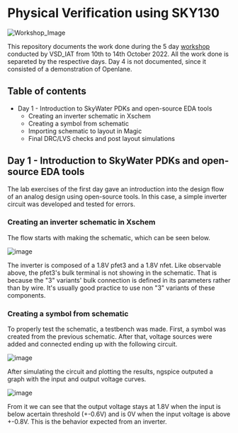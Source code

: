 # Physical Verification using SKY130

![Workshop_Image](https://user-images.githubusercontent.com/102425944/195231772-acf036f3-4dea-4d8e-b267-666d2dc2c023.jpeg)


This repository documents the work done during the 5 day [workshop](https://www.vlsisystemdesign.com/physical-verification-using-sky130/) conducted by VSD_IAT from 10th to 14th October 2022. All the work done is separeted by the respective days. Day 4 is not documented, since it consisted of a demonstration of Openlane.

## Table of contents

* Day 1 - Introduction to SkyWater PDKs and open-source EDA tools
  + Creating an inverter schematic in Xschem
  + Creating a symbol from schematic
  + Importing schematic to layout in Magic
  + Final DRC/LVS checks and post layout simulations





## Day 1 - Introduction to SkyWater PDKs and open-source EDA tools

The lab exercises of the first day gave an introduction into the design flow of an analog design using open-source tools. In this case, a simple inverter circuit was developed and tested for errors.

### Creating an inverter schematic in Xschem

The flow starts with making the schematic, which can be seen below.

![image](https://user-images.githubusercontent.com/102425944/195458809-040f7b31-dd1f-4466-bd87-3b9267d28370.png)

The inverter is composed of a 1.8V pfet3 and a 1.8V nfet. Like observable above, the pfet3's bulk terminal is not showing in the schematic. That is because the "3" variants' bulk connection is defined in its parameters rather than by wire. It's usually good practice to use non "3" variants of these components.

### Creating a symbol from schematic

To properly test the schematic, a testbench was made. First, a symbol was created from the previous schematic. After that, voltage sources were added and connected ending up with the following circuit.

![image](https://user-images.githubusercontent.com/102425944/195461906-6909d1b0-810f-4a37-8758-783edfc7acf3.png)

After simulating the circuit and plotting the results, ngspice outputed a graph with the input and output voltage curves.

![image](https://user-images.githubusercontent.com/102425944/195463723-1f5650a4-5117-4c54-993e-6daf9b94b601.png)

From it we can see that the output voltage stays at 1.8V when the input is below acertain threshold (+-0.6V) and is 0V when the input voltage is above +-0.8V. This is the behavior expected from an inverter.


